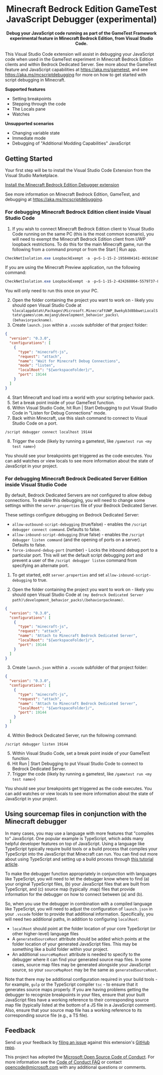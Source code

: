 <h1 align="center">
  <br>
  Minecraft Bedrock Edition GameTest JavaScript Debugger (experimental)
  <br>
</h1>

<h4 align="center">Debug your JavaScript code running as part of the GameTest Framework experimental feature in Minecraft Bedrock Edition, from Visual Studio Code.</h4>

This Visual Studio Code extension will assist in debugging your JavaScript code when used in the GameTest experiment in Minecraft Bedrock Edition clients and within Bedrock Dedicated Server. See more about the GameTest feature and JavaScript capabilities at https://aka.ms/gametest, and see https://aka.ms/mcscriptdebugging for more on how to get started with script debugging in Minecraft.

**Supported features**
* Setting breakpoints
* Stepping through the code
* The Locals pane
* Watches

**Unsupported scenarios**
* Changing variable state
* Immediate mode
* Debugging of "Additional Modding Capabilities" JavaScript


## Getting Started

Your first step will be to install the Visual Studio Code Extension from the Visual Studio Marketplace.

[Install the Minecraft Bedrock Edition Debugger extension](https://aka.ms/vscodescriptdebugger)

See more information on Minecraft Bedrock Edition, GameTest, and debugging at https://aka.ms/mcscriptdebugging.

### For debugging Minecraft Bedrock Edition client inside Visual Studio Code

1. If you wish to connect Minecraft Bedrock Edition client to Visual Studio Code running on the same PC (this is the most common scenario), you will need to exempt the Minecraft Bedrock Edition client from UWP loopback restrictions.  To do this for the main Minecraft game, run the following from a command prompt or from the Start | Run app.

```powershell
CheckNetIsolation.exe LoopbackExempt -a -p=S-1-15-2-1958404141-86561845-1752920682-3514627264-368642714-62675701-733520436
```

If you are using the Minecraft Preview application, run the following command:

```powershell
CheckNetIsolation.exe LoopbackExempt -a -p=S-1-15-2-424268864-5579737-879501358-346833251-474568803-887069379-4040235476
```

You will only need to run this once on your PC.

2. Open the folder containing the project you want to work on - likely you should open Visual Studio Code at `%localappdata%\Packages\Microsoft.MinecraftUWP_8wekyb3d8bbwe\LocalState\games\com.mojang\development_behavior_packs\(behaviorpackname)`.
3. Create `launch.json` within a `.vscode` subfolder of that project folder:

```json
{
  "version": "0.3.0",
  "configurations": [
    {
      "type": "minecraft-js",
      "request": "attach",
      "name": "Wait for Minecraft Debug Connections",
      "mode": "listen",
      "localRoot": "${workspaceFolder}/",
      "port": 19144
    }
  ]
}
```

4. Start Minecraft and load into a world with your scripting behavior pack.
5. Set a break point inside of your GameTest function.
6. Within Visual Studio Code, hit Run | Start Debugging to put Visual Studio Code in "Listen for Debug Connections" mode.
7. Back within Minecraft, use this slash command to connect to Visual Studio Code on a port.

```
/script debugger connect localhost 19144 
```

8. Trigger the code (likely by running a gametest, like `/gametest run <my test name>`)

You should see your breakpoints get triggered as the code executes. You can add watches or view locals to see more information about the state of JavaScript in your project.

### For debugging Minecraft Bedrock Dedicated Server Edition inside Visual Studio Code

By default, Bedrock Dedicated Servers are not configured to allow debug connections. To enable this debugging, you will need to change some settings within the `server.properties` file of your Bedrock Dedicated Server.

These settings configure debugging on Bedrock Dedicated Server:

 * `allow-outbound-script-debugging` (true/false) - enables the `/script debugger connect command`. Defaults to false.
 * `allow-inbound-script-debugging` (true false) - enables the `/script debugger listen command` (and the opening of ports on a server).  Defaults to false.
 * `force-inbound-debug-port` (number) - Locks the inbound debug port to a particular port. This will set the default script debugging port and prevent a user of the `/script debugger listen` command from specifying an alternate port.

1. To get started, edit `server.properties` and set `allow-inbound-script-debugging` to true.

2. Open the folder containing the project you want to work on - likely you should open Visual Studio Code at `(my Bedrock Dedicated Server path)\development_behavior_packs\(behaviorpackname)`.

```json
{  
  "version": "0.3.0",
  "configurations": [
    {
      "type": "minecraft-js",
      "request": "attach",
      "name": "Attach to Minecraft Bedrock Dedicated Server",
      "localRoot": "${workspaceFolder}/",
      "port": 19144
    }
  ]
}
```

3. Create `launch.json` within a `.vscode` subfolder of that project folder:

```json
{  
  "version": "0.3.0",
  "configurations": [
    {
      "type": "minecraft-js",
      "request": "attach",
      "name": "Attach to Minecraft Bedrock Dedicated Server",
      "localRoot": "${workspaceFolder}/",
      "port": 19144
    }
  ]
}
```

4. Within Bedrock Dedicated Server, run the following command:

```
/script debugger listen 19144 
```

5. Within Visual Studio Code, set a break point inside of your GameTest function.
6. Hit Run | Start Debugging to put Visual Studio Code to connect to Bedrock Dedicated Server.
7. Trigger the code (likely by running a gametest, like `/gametest run <my test name>`)
 
You should see your breakpoints get triggered as the code executes. You can add watches or view locals to see more information about the state of JavaScript in your project.

## Using sourcemap files in conjunction with the Minecraft debugger

In many cases, you may use a language with more features that "compiles to" JavaScript. One popular example is TypeScript, which adds many helpful developer features on top of JavaScript. Using a language like TypeScript typically require build tools or a build process that compiles your TypeScript into the JavaScript that Minecraft can run. You can find out more about using TypeScript and setting up a build process through [this tutorial article](https://docs.microsoft.com/minecraft/creator/documents/scriptinggettingstarted). 

To make the debugger function appropriately in conjunction with languages like TypeScript, you will need to let the debugger know where to find (a) your original TypeScript files, (b) your JavaScript files that are built from TypeScript, and (c) source map (typically .map) files that provide information for the debugger on how to connect between (a) and (b).

So, when you use the debugger in combination with a compiled language like TypeScript, you will need to adjust the configuration of `launch.json` in your `.vscode` folder to provide that additional information. Specifically, you will need two additional paths, in addition to configuring `localRoot`: 

 * `localRoot` should point at the folder location of your core TypeScript (or other higher-level) language files
 * A `generatedSourceRoot` attribute should be added which points at the folder location of your generated JavaScript files. This may be something like a build folder within your project.
 * An additional `sourceMapRoot` attribute is needed to specify to the debugger where it can find your generated source map files. In some cases, source map files may be generated alongside your JavaScript source, so your `sourceMapRoot` may be the same as `generatedSourceRoot`. 

Note that there may be additional configuration required in your build tools - for example, `gulp` or the TypeScript compiler `tsc` - to ensure that it generates source maps properly. If you are having problems getting the debugger to recognize breakpoints in your files, ensure that your built JavaScript files have a working reference to their corresponding source map file (typically listed at the bottom of a JS file in a JavaScript comment). Also, ensure that your source map file has a working reference to its corresponding source file (e.g., a TS file).

## Feedback
Send us your feedback by [filing an issue](https://github.com/mojang/minecraft-debugger/issues/new) against this extension's [GitHub repo](https://github.com/mojang/minecraft-debugger). 

This project has adopted the [Microsoft Open Source Code of Conduct](https://opensource.microsoft.com/codeofconduct/).
For more information see the [Code of Conduct FAQ](https://opensource.microsoft.com/codeofconduct/faq/) or
contact [opencode@microsoft.com](mailto:opencode@microsoft.com) with any additional questions or comments.
